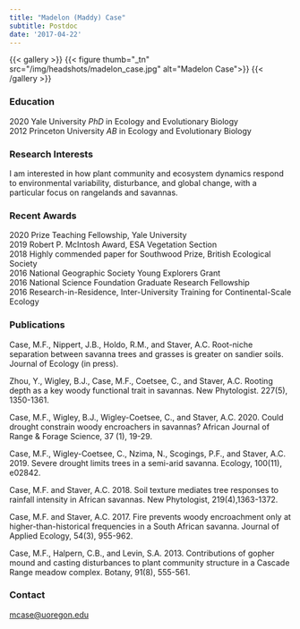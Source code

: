 ```yaml
---
title: "Madelon (Maddy) Case"
subtitle: Postdoc 
date: '2017-04-22'
---
```



{{< gallery >}}
  {{< figure thumb="_tn" src="/img/headshots/madelon_case.jpg" alt="Madelon Case">}}
{{< /gallery >}} 

<!--more-->
### Education
2020 Yale University _PhD_ in Ecology and Evolutionary Biology  
2012 Princeton University _AB_ in Ecology and Evolutionary Biology

### Research Interests
I am interested in how plant community and ecosystem dynamics respond to environmental variability, disturbance, and global change, with a particular focus on rangelands and savannas.

### Recent Awards
2020 Prize Teaching Fellowship, Yale University   
2019 Robert P. McIntosh Award, ESA Vegetation Section   
2018 Highly commended paper for Southwood Prize, British Ecological Society   
2016 National Geographic Society Young Explorers Grant    
2016 National Science Foundation Graduate Research Fellowship   
2016 Research-in-Residence, Inter-University Training for Continental-Scale Ecology

### Publications
Case, M.F., Nippert, J.B., Holdo, R.M., and Staver, A.C. Root-niche separation between savanna trees and grasses is greater on sandier soils. Journal of Ecology (in press). 

Zhou, Y., Wigley, B.J., Case, M.F., Coetsee, C., and Staver, A.C. Rooting depth as a key woody functional trait in savannas. New Phytologist. 227(5), 1350-1361. 

Case, M.F., Wigley, B.J., Wigley-Coetsee, C., and Staver, A.C. 2020. Could drought constrain woody encroachers in savannas? African Journal of Range & Forage Science, 37 (1), 19-29. 

Case, M.F., Wigley-Coetsee, C., Nzima, N., Scogings, P.F., and Staver, A.C. 2019. Severe drought limits trees in a semi-arid savanna. Ecology, 100(11), e02842.  

Case, M.F. and Staver, A.C. 2018. Soil texture mediates tree responses to rainfall intensity in African savannas. New Phytologist, 219(4),1363-1372. 

Case, M.F. and Staver, A.C. 2017. Fire prevents woody encroachment only at higher-than-historical frequencies in a South African savanna. Journal of Applied Ecology, 54(3), 955-962.  

Case, M.F., Halpern, C.B., and Levin, S.A. 2013. Contributions of gopher mound and casting disturbances to plant community structure in a Cascade Range meadow complex. Botany, 91(8), 555-561.


### Contact
mcase@uoregon.edu
